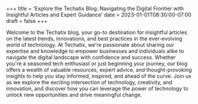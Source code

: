 +++
title = 'Explore the Techatix Blog: Navigating the Digital Frontier with Insightful Articles and Expert Guidance'
date = 2023-01-01T08:30:00-07:00
draft = false
+++

Welcome to the Techatix blog, your go-to destination for insightful articles on the latest trends, innovations, and best practices in the ever-evolving world of technology. At Techatix, we're passionate about sharing our expertise and knowledge to empower businesses and individuals alike to navigate the digital landscape with confidence and success. Whether you're a seasoned tech enthusiast or just beginning your journey, our blog offers a wealth of valuable resources, expert advice, and thought-provoking insights to help you stay informed, inspired, and ahead of the curve. Join us as we explore the exciting intersection of technology, creativity, and innovation, and discover how you can leverage the power of technology to unlock new opportunities and drive meaningful change.
